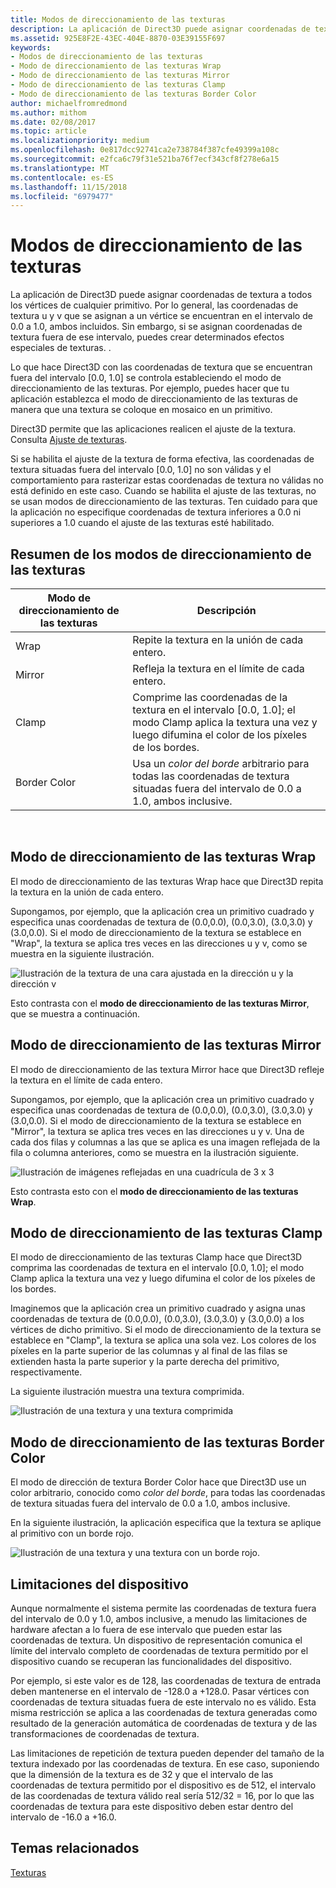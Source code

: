 ```yaml
---
title: Modos de direccionamiento de las texturas
description: La aplicación de Direct3D puede asignar coordenadas de textura a todos los vértices de cualquier primitivo.
ms.assetid: 925E8F2E-43EC-404E-8870-03E39155F697
keywords:
- Modos de direccionamiento de las texturas
- Modo de direccionamiento de las texturas Wrap
- Modo de direccionamiento de las texturas Mirror
- Modo de direccionamiento de las texturas Clamp
- Modo de direccionamiento de las texturas Border Color
author: michaelfromredmond
ms.author: mithom
ms.date: 02/08/2017
ms.topic: article
ms.localizationpriority: medium
ms.openlocfilehash: 0e817dcc92741ca2e738784f387cfe49399a108c
ms.sourcegitcommit: e2fca6c79f31e521ba76f7ecf343cf8f278e6a15
ms.translationtype: MT
ms.contentlocale: es-ES
ms.lasthandoff: 11/15/2018
ms.locfileid: "6979477"
---
```

# <a name="texture-addressing-modes"></a>Modos de direccionamiento de las texturas


La aplicación de Direct3D puede asignar coordenadas de textura a todos los vértices de cualquier primitivo. Por lo general, las coordenadas de textura u y v que se asignan a un vértice se encuentran en el intervalo de 0.0 a 1.0, ambos incluidos. Sin embargo, si se asignan coordenadas de textura fuera de ese intervalo, puedes crear determinados efectos especiales de texturas. .

Lo que hace Direct3D con las coordenadas de textura que se encuentran fuera del intervalo \[0.0, 1.0\] se controla estableciendo el modo de direccionamiento de las texturas. Por ejemplo, puedes hacer que tu aplicación establezca el modo de direccionamiento de las texturas de manera que una textura se coloque en mosaico en un primitivo.

Direct3D permite que las aplicaciones realicen el ajuste de la textura. Consulta [Ajuste de texturas](texture-wrapping.md).

Si se habilita el ajuste de la textura de forma efectiva, las coordenadas de textura situadas fuera del intervalo \[0.0, 1.0\] no son válidas y el comportamiento para rasterizar estas coordenadas de textura no válidas no está definido en este caso. Cuando se habilita el ajuste de las texturas, no se usan modos de direccionamiento de las texturas. Ten cuidado para que la aplicación no especifique coordenadas de textura inferiores a 0.0 ni superiores a 1.0 cuando el ajuste de las texturas esté habilitado.

## <a name="span-idsummaryofthetextureaddressingmodesspanspan-idsummaryofthetextureaddressingmodesspanspan-idsummaryofthetextureaddressingmodesspansummary-of-the-texture-addressing-modes"></a><span id="Summary_of_the_texture_addressing_modes"></span><span id="summary_of_the_texture_addressing_modes"></span><span id="SUMMARY_OF_THE_TEXTURE_ADDRESSING_MODES"></span>Resumen de los modos de direccionamiento de las texturas


| Modo de direccionamiento de las texturas | Descripción                                                                                                                           |
|-------------------------|---------------------------------------------------------------------------------------------------------------------------------------|
| Wrap                    | Repite la textura en la unión de cada entero.                                                                                        |
| Mirror                  | Refleja la textura en el límite de cada entero.                                                                                        |
| Clamp                   | Comprime las coordenadas de la textura en el intervalo \[0.0, 1.0\]; el modo Clamp aplica la textura una vez y luego difumina el color de los píxeles de los bordes. |
| Border Color            | Usa un *color del borde* arbitrario para todas las coordenadas de textura situadas fuera del intervalo de 0.0 a 1.0, ambos inclusive.                         |

 

## <a name="span-idwraptextureaddressmodespanspan-idwraptextureaddressmodespanspan-idwraptextureaddressmodespanwrap-texture-address-mode"></a><span id="Wrap_texture_address_mode"></span><span id="wrap_texture_address_mode"></span><span id="WRAP_TEXTURE_ADDRESS_MODE"></span>Modo de direccionamiento de las texturas Wrap


El modo de direccionamiento de las texturas Wrap hace que Direct3D repita la textura en la unión de cada entero.

Supongamos, por ejemplo, que la aplicación crea un primitivo cuadrado y especifica unas coordenadas de textura de (0.0,0.0), (0.0,3.0), (3.0,3.0) y (3.0,0.0). Si el modo de direccionamiento de la textura se establece en "Wrap", la textura se aplica tres veces en las direcciones u y v, como se muestra en la siguiente ilustración.

![Ilustración de la textura de una cara ajustada en la dirección u y la dirección v](images/wrap.png)

Esto contrasta con el **modo de direccionamiento de las texturas Mirror**, que se muestra a continuación.

## <a name="span-idmirrortextureaddressmodespanspan-idmirrortextureaddressmodespanspan-idmirrortextureaddressmodespanmirror-texture-address-mode"></a><span id="Mirror_texture_address_mode"></span><span id="mirror_texture_address_mode"></span><span id="MIRROR_TEXTURE_ADDRESS_MODE"></span>Modo de direccionamiento de las texturas Mirror


El modo de direccionamiento de las textura Mirror hace que Direct3D refleje la textura en el límite de cada entero.

Supongamos, por ejemplo, que la aplicación crea un primitivo cuadrado y especifica unas coordenadas de textura de (0.0,0.0), (0.0,3.0), (3.0,3.0) y (3.0,0.0). Si el modo de direccionamiento de la textura se establece en "Mirror", la textura se aplica tres veces en las direcciones u y v. Una de cada dos filas y columnas a las que se aplica es una imagen reflejada de la fila o columna anteriores, como se muestra en la ilustración siguiente.

![Ilustración de imágenes reflejadas en una cuadrícula de 3 x 3](images/mirror.png)

Esto contrasta esto con el **modo de direccionamiento de las texturas Wrap**.

## <a name="span-idclamptextureaddressmodespanspan-idclamptextureaddressmodespanspan-idclamptextureaddressmodespanclamp-texture-address-mode"></a><span id="Clamp_texture_address_mode"></span><span id="clamp_texture_address_mode"></span><span id="CLAMP_TEXTURE_ADDRESS_MODE"></span>Modo de direccionamiento de las texturas Clamp


El modo de direccionamiento de las texturas Clamp hace que Direct3D comprima las coordenadas de textura en el intervalo \[0.0, 1.0\]; el modo Clamp aplica la textura una vez y luego difumina el color de los píxeles de los bordes.

Imaginemos que la aplicación crea un primitivo cuadrado y asigna unas coordenadas de textura de (0.0,0.0), (0.0,3.0), (3.0,3.0) y (3.0,0.0) a los vértices de dicho primitivo. Si el modo de direccionamiento de la textura se establece en "Clamp", la textura se aplica una sola vez. Los colores de los píxeles en la parte superior de las columnas y al final de las filas se extienden hasta la parte superior y la parte derecha del primitivo, respectivamente.

La siguiente ilustración muestra una textura comprimida.

![Ilustración de una textura y una textura comprimida](images/clamp.png)

## <a name="span-idbordercolortextureaddressmodespanspan-idbordercolortextureaddressmodespanspan-idbordercolortextureaddressmodespanborder-color-texture-address-mode"></a><span id="Border_Color_texture_address_mode"></span><span id="border_color_texture_address_mode"></span><span id="BORDER_COLOR_TEXTURE_ADDRESS_MODE"></span>Modo de direccionamiento de las texturas Border Color


El modo de dirección de textura Border Color hace que Direct3D use un color arbitrario, conocido como *color del borde*, para todas las coordenadas de textura situadas fuera del intervalo de 0.0 a 1.0, ambos inclusive.

En la siguiente ilustración, la aplicación especifica que la textura se aplique al primitivo con un borde rojo.

![Ilustración de una textura y una textura con un borde rojo.](images/border.png)

## <a name="span-iddevicelimitationsspanspan-iddevicelimitationsspanspan-iddevicelimitationsspandevice-limitations"></a><span id="Device_Limitations"></span><span id="device_limitations"></span><span id="DEVICE_LIMITATIONS"></span>Limitaciones del dispositivo


Aunque normalmente el sistema permite las coordenadas de textura fuera del intervalo de 0.0 y 1.0, ambos inclusive, a menudo las limitaciones de hardware afectan a lo fuera de ese intervalo que pueden estar las coordenadas de textura. Un dispositivo de representación comunica el límite del intervalo completo de coordenadas de textura permitido por el dispositivo cuando se recuperan las funcionalidades del dispositivo.

Por ejemplo, si este valor es de 128, las coordenadas de textura de entrada deben mantenerse en el intervalo de -128.0 a +128.0. Pasar vértices con coordenadas de textura situadas fuera de este intervalo no es válido. Esta misma restricción se aplica a las coordenadas de textura generadas como resultado de la generación automática de coordenadas de textura y de las transformaciones de coordenadas de textura.

Las limitaciones de repetición de textura pueden depender del tamaño de la textura indexado por las coordenadas de textura. En ese caso, suponiendo que la dimensión de la textura es de 32 y que el intervalo de las coordenadas de textura permitido por el dispositivo es de 512, el intervalo de las coordenadas de textura válido real sería 512/32 = 16, por lo que las coordenadas de textura para este dispositivo deben estar dentro del intervalo de -16.0 a +16.0.

## <a name="span-idrelated-topicsspanrelated-topics"></a><span id="related-topics"></span>Temas relacionados


[Texturas](textures.md)

 

 




